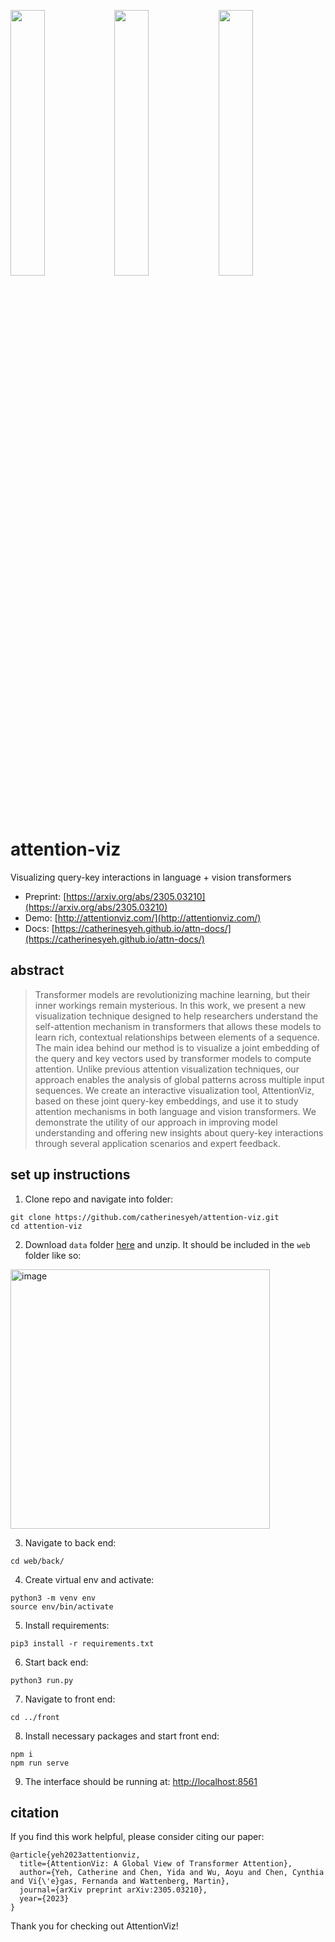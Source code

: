 <img src="https://github.com/catherinesyeh/attention-viz/blob/main/img/matrix.gif" width="33%" height="auto"><img src="https://github.com/catherinesyeh/attention-viz/blob/main/img/single.gif" width="33%" height="auto"><img src="https://github.com/catherinesyeh/attention-viz/blob/main/img/sent_img.gif" width="33%" height="auto">

# attention-viz
Visualizing query-key interactions in language + vision transformers

* Preprint: [https://arxiv.org/abs/2305.03210](https://arxiv.org/abs/2305.03210)
* Demo: [http://attentionviz.com/](http://attentionviz.com/)
* Docs: [https://catherinesyeh.github.io/attn-docs/](https://catherinesyeh.github.io/attn-docs/)

## abstract
> Transformer models are revolutionizing machine learning, but their inner workings remain mysterious. In this work, we present a new visualization technique designed to help researchers understand the self-attention mechanism in transformers that allows these models to learn rich, contextual relationships between elements of a sequence. The main idea behind our method is to visualize a joint embedding of the query and key vectors used by transformer models to compute attention. Unlike previous attention visualization techniques, our approach enables the analysis of global patterns across multiple input sequences. We create an interactive visualization tool, AttentionViz, based on these joint query-key embeddings, and use it to study attention mechanisms in both language and vision transformers. We demonstrate the utility of our approach in improving model understanding and offering new insights about query-key interactions through several application scenarios and expert feedback.

## set up instructions
1. Clone repo and navigate into folder: 
```
git clone https://github.com/catherinesyeh/attention-viz.git
cd attention-viz
```

2. Download ```data``` folder [here](https://drive.google.com/file/d/11JEtmZNH9gl9K_994BLADSmV4-imslnY/view?usp=share_link) and unzip. It should be included in the ```web``` folder like so:
<img width="415" alt="image" src="https://user-images.githubusercontent.com/43099514/219905589-17dc4aa1-1785-4d48-aabe-794f777b2dd9.png">

3. Navigate to back end:
```
cd web/back/
```

4. Create virtual env and activate:
```
python3 -m venv env
source env/bin/activate
```

5. Install requirements:
```
pip3 install -r requirements.txt
```

6. Start back end:
```
python3 run.py
```

7. Navigate to front end:
```
cd ../front
```

8. Install necessary packages and start front end:
```
npm i
npm run serve
```

9. The interface should be running at: [http://localhost:8561](http://localhost:8561)

## citation
If you find this work helpful, please consider citing our paper:
```
@article{yeh2023attentionviz,
  title={AttentionViz: A Global View of Transformer Attention},
  author={Yeh, Catherine and Chen, Yida and Wu, Aoyu and Chen, Cynthia and Vi{\'e}gas, Fernanda and Wattenberg, Martin},
  journal={arXiv preprint arXiv:2305.03210},
  year={2023}
}
```
Thank you for checking out AttentionViz!


